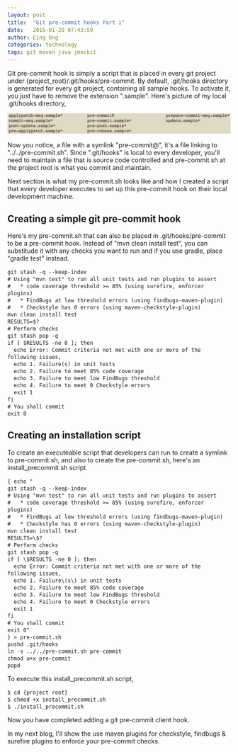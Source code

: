 ```yaml
---
layout: post
title:  "Git pre-commit hooks Part 1"
date:   2016-01-28 07:43:59
author: Eing Ong
categories: technology
tags: git maven java jmockit
---
```

Git pre-commit hook is simply a script that is placed in every git project under {project_root}/.git/hooks/pre-commit. By default, .git/hooks directory is generated for every git project, containing all sample hooks. To activate it, you just have to remove the extension ".sample". Here's picture of my local .git/hooks directory,

![Sample git hooks](/assets/gitHooks/sampleHooks.png)

Now you notice, a file with a symlink "pre-commit@", it's a file linking to "../../pre-commit.sh". Since ".git/hooks" is local to every developer, you'll need to maintain a file that is source code controlled and pre-commit.sh at the project root is what you commit and maintain.  

Next section is what my pre-commit.sh looks like and how I created a script that every developer executes to set up this pre-commit hook on their local development machine.

<h2>Creating a simple git pre-commit hook</h2>
Here's my pre-commit.sh that can also be placed in .git/hooks/pre-commit to be a pre-commit hook. Instead of "mvn clean install test", you can substitude it with any checks you want to run and if you use gradle, place "gradle test" instead.

~~~
git stash -q --keep-index
# Using "mvn test" to run all unit tests and run plugins to assert
#   * code coverage threshold >= 85% (using surefire, enforcer plugins)
#   * FindBugs at low threshold errors (using findbugs-maven-plugin)
#   * Checkstyle has 0 errors (using maven-checkstyle-plugin)
mvn clean install test
RESULTS=$?
# Perform checks
git stash pop -q
if [ $RESULTS -ne 0 ]; then
  echo Error: Commit criteria not met with one or more of the following issues,
  echo 1. Failure(s) in unit tests
  echo 2. Failure to meet 85% code coverage
  echo 3. Failure to meet low FindBugs threshold
  echo 4. Failure to meet 0 Checkstyle errors
  exit 1
fi
# You shall commit
exit 0
~~~
<h2>Creating an installation script</h2>
To create an executeable script that developers can run to create a symlink to pre-commit.sh, and also to create the pre-commit.sh, here's an install_precommit.sh script.

~~~
{ echo "
git stash -q --keep-index
# Using "mvn test" to run all unit tests and run plugins to assert
#   * code coverage threshold >= 85% (using surefire, enforcer plugins)
#   * FindBugs at low threshold errors (using findbugs-maven-plugin)
#   * Checkstyle has 0 errors (using maven-checkstyle-plugin)
mvn clean install test
RESULTS=\$?
# Perform checks
git stash pop -q
if [ \$RESULTS -ne 0 ]; then
  echo Error: Commit criteria not met with one or more of the following issues,
  echo 1. Failure\(s\) in unit tests
  echo 2. Failure to meet 85% code coverage
  echo 3. Failure to meet low FindBugs threshold
  echo 4. Failure to meet 0 Checkstyle errors
  exit 1
fi
# You shall commit
exit 0"
} > pre-commit.sh
pushd .git/hooks
ln -s ../../pre-commit.sh pre-commit
chmod u+x pre-commit
popd
~~~
To execute this install_precommit.sh script,

~~~
$ cd {project root}
$ chmod +x install_precommit.sh
$ ./install_precommit.sh
~~~

Now you have completed adding a git pre-commit client hook.

In my next blog, I'll show the use maven plugins for checkstyle, findbugs & surefire plugins to enforce your pre-commit checks.
